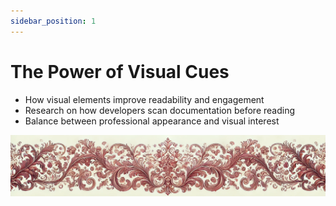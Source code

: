 ```yaml
---
sidebar_position: 1
---
```


# The Power of Visual Cues

- How visual elements improve readability and engagement
- Research on how developers scan documentation before reading
- Balance between professional appearance and visual interest


![ornament](../red-small.png)
